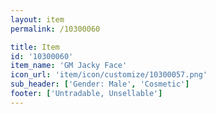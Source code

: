```yaml
---
layout: item
permalink: /10300060

title: Item
id: '10300060'
item_name: 'GM Jacky Face'
icon_url: 'item/icon/customize/10300057.png'
sub_header: ['Gender: Male', 'Cosmetic']
footer: ['Untradable, Unsellable']
---
```

